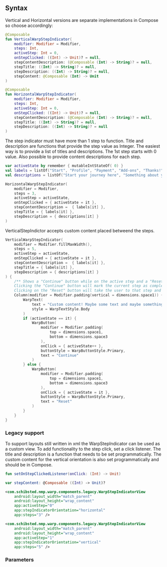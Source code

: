 
## Syntax
Vertical and Horizontal versions are separate implementations in Compose so choose accordingly:

```kotlin example
@Composable
fun VerticalWarpStepIndicator(
    modifier: Modifier = Modifier,
    steps: Int,
    activeStep: Int = 0,
    onStepClicked: ((Int) -> Unit)? = null,
    stepContentDescription: (@Composable (Int) -> String)? = null,
    stepTitle: ((Int) -> String)? = null,
    stepDescription: ((Int) -> String)? = null,
    stepContent: @Composable (Int) -> Unit
)

@Composable
fun HorizontalWarpStepIndicator(
    modifier: Modifier = Modifier,
    steps: Int,
    activeStep: Int = 0,
    onStepClicked: ((Int) -> Unit)? = null,
    stepContentDescription: (@Composable (Int) -> String)? = null,
    stepTitle: ((Int) -> String)? = null,
    stepDescription: ((Int) -> String)? = null
)
```

The step indicator must have more than 1 step to function. Title and description are functions that provide the step value as Integer. The easiest way is to provide a list of titles and descriptions. The 1st step starts with 0 value. Also possible to provide content descriptions for each step.


```kotlin example
var activeState by remember { mutableIntStateOf( 0) }
val labels = listOf("Start", "Profile", "Payment", "Add-ons", "Thanks!")
val descriptions = listOf("Start your journey here", "Something about you", "Nothing is for free", "Extra everything?", "Have a nice day!")

HorizontalWarpStepIndicator(
    modifier = Modifier,
    steps = 3,
    activeStep = activeState,
    onStepClicked = { activeState = it },
    stepContentDescription =  { labels[it] },
    stepTitle = { labels[it] },
    stepDescription = { descriptions[it] }
)
```
VerticalStepIndictor accepts custom content placed betweend the steps. 

```kotlin example
VerticalWarpStepIndicator(
    modifier = Modifier.fillMaxWidth(),
    steps = 5,
    activeStep = activeState,
    onStepClicked = { activeState = it },
    stepContentDescription =  { labels[it] },
    stepTitle = { labels[it] },
    stepDescription = { descriptions[it] }
) {
    /** Shows a "Continue" button while on the active step and a "Reset" button on all the other steps. 
    Clicking the "Continue" button will mark the current step as complete and take the user forward by 1 step. 
    Clicking on the "Reset" button will take the user to that step and mark it as active in addition to marking all the previous steps as incomplete.**/
    Column(modifier = Modifier.padding(vertical = dimensions.space1)) {
        WarpText(
            text = "Custom content! Maybe some text and maybe something else?",
            style = WarpTextStyle.Body
        )
        if (activeState == it) { 
            WarpButton(
                modifier = Modifier.padding(
                    top = dimensions.space1,
                    bottom = dimensions.space3
                ),
                onClick = { activeState++ },
                buttonStyle = WarpButtonStyle.Primary,
                text = "Continue"
            )
        } else {
            WarpButton(
                modifier = Modifier.padding(
                    top = dimensions.space1,
                    bottom = dimensions.space3
                ),
                onClick = { activeState = it },
                buttonStyle = WarpButtonStyle.Primary,
                text = "Reset"
            )
        }
    }
}
```

### Legacy support
To support layouts still written in xml the WarpStepIndicator can be used as a custom view. To add functionality to the step click, set a click listener. The title and description is a function that needs to be set programmatically. 
The custom content for the vertical orientation is also set programmatically and should be in Compose.

```kotlin example
fun setOnStepClickedListener(onClick: (Int) -> Unit)

var stepContent: @Composable ((Int) -> Unit)? 
```

```xml example
<com.schibsted.nmp.warp.components.legacy.WarpStepIndicatorView
    android:layout_width="match_parent"
    android:layout_height="wrap_content"
    app:activeStep="0"
    app:stepIndicatorOrientation="horizontal"
    app:steps="3" />

<com.schibsted.nmp.warp.components.legacy.WarpStepIndicatorView
    android:layout_width="match_parent"
    android:layout_height="wrap_content"
    app:activeStep="1"
    app:stepIndicatorOrientation="vertical"
    app:steps="5" />
```

### Parameters

<api-table type=android component="StepIndicator" />
